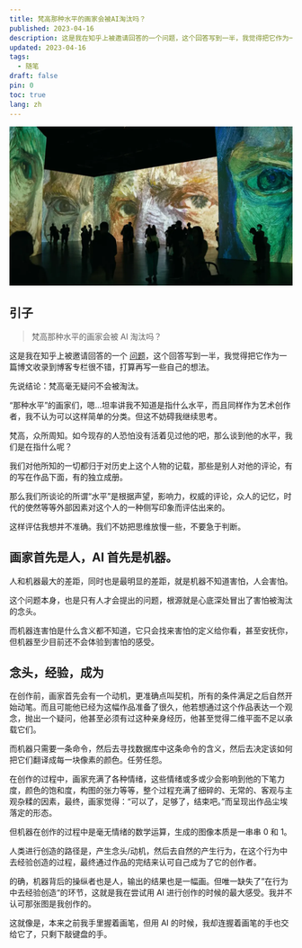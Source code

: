 ```yaml
---
title: 梵高那种水平的画家会被AI淘汰吗？
published: 2023-04-16
description: 这是我在知乎上被邀请回答的一个问题，这个回答写到一半，我觉得把它作为一篇博文收录到博客专栏很不错，打算再写一些自己的想法。
updated: 2023-04-16
tags:
  - 随笔
draft: false
pin: 0
toc: true
lang: zh
---
```


![cover](./_images/梵高那种水平的画家会被AI淘汰吗？-1754479458229.webp)

## 引子

> 梵高那种水平的画家会被 AI 淘汰吗？

这是我在知乎上被邀请回答的一个 [问题](https://www.zhihu.com/question/585630924)，这个回答写到一半，我觉得把它作为一篇博文收录到博客专栏很不错，打算再写一些自己的想法。

先说结论：梵高毫无疑问不会被淘汰。

“那种水平”的画家们，嗯…坦率讲我不知道是指什么水平，而且同样作为艺术创作者，我不认为可以这样简单的分类。但这不妨碍我继续思考。

梵高，众所周知。如今现存的人恐怕没有活着见过他的吧，那么谈到他的水平，我们是在指什么呢？

我们对他所知的一切都归于对历史上这个人物的记载，那些是别人对他的评论，有的写在作品下面，有的独立成册。

那么我们所谈论的所谓“水平”是根据声望，影响力，权威的评论，众人的记忆，时代的使然等等外部因素对这个人的一种侧写印象而评估出来的。

这样评估我想并不准确。我们不妨把思维放慢一些，不要急于判断。

## 画家首先是人，AI 首先是机器。

人和机器最大的差距，同时也是最明显的差距，就是机器不知道害怕，人会害怕。

这个问题本身，也是只有人才会提出的问题，根源就是心底深处冒出了害怕被淘汰的念头。

而机器连害怕是什么含义都不知道，它只会找来害怕的定义给你看，甚至安抚你，但机器至少目前还不会体验到害怕的感受。

## 念头，经验，成为

在创作前，画家首先会有一个动机，更准确点叫契机，所有的条件满足之后自然开始动笔。而且可能他已经为这幅作品准备了很久，他若想通过这个作品表达一个观念，抛出一个疑问，他甚至必须有过这种亲身经历，他甚至觉得二维平面不足以承载它们。

而机器只需要一条命令，然后去寻找数据库中这条命令的含义，然后去决定该如何把它们翻译成每一块像素的颜色。任劳任怨。

在创作的过程中，画家充满了各种情绪，这些情绪或多或少会影响到他的下笔力度，颜色的饱和度，构图的张力等等，整个过程充满了细碎的、无常的、客观与主观杂糅的因素，最终，画家觉得：“可以了，足够了，结束吧。”而呈现出作品尘埃落定的形态。

但机器在创作的过程中是毫无情绪的数学运算，生成的图像本质是一串串 0 和 1。

人类进行创造的路径是，产生念头/动机，然后去自然的产生行为，在这个行为中去经验创造的过程，最终通过作品的完结来认可自己成为了它的创作者。

的确，机器背后的操纵者也是人，输出的结果也是一幅画。但唯一缺失了”在行为中去经验创造“的环节，这就是我在尝试用 AI 进行创作的时候的最大感受。我并不认可那张图是我创作的。

这就像是，本来之前我手里握着画笔，但用 AI 的时候，我却连握着画笔的手也交给它了，只剩下敲键盘的手。
